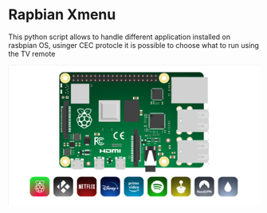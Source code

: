 # Rapbian Xmenu

This python script allows to handle different application installed on rasbpian OS, usinger CEC protocle it is possible to choose what to run using the TV remote

![Image description](preview.png)
